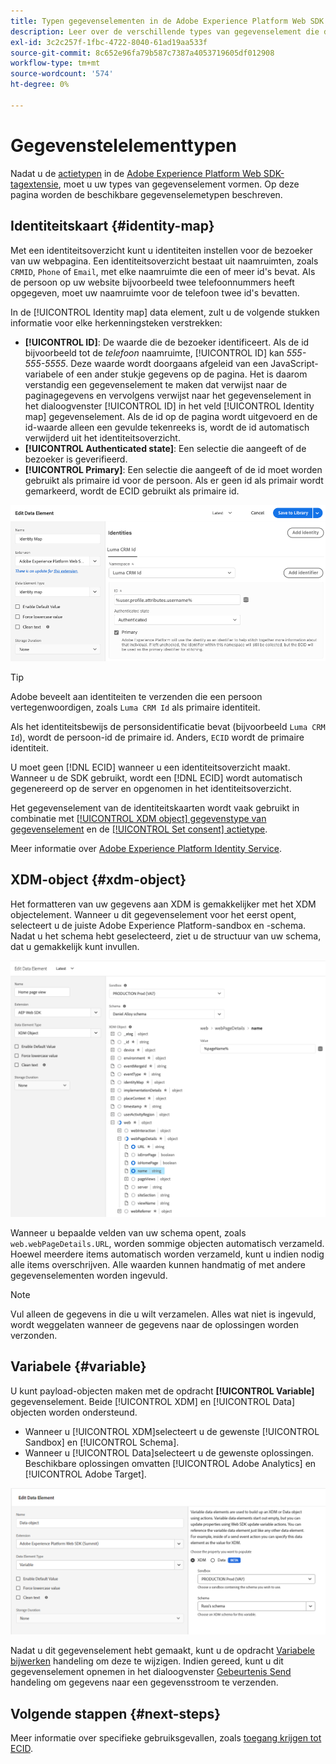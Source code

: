 ```yaml
---
title: Typen gegevenselementen in de Adobe Experience Platform Web SDK Extension
description: Leer over de verschillende types van gegevenselement die door de de markeringsuitbreiding van SDK van het Web van Adobe Experience Platform worden verstrekt.
exl-id: 3c2c257f-1fbc-4722-8040-61ad19aa533f
source-git-commit: 8c652e96fa79b587c7387a4053719605df012908
workflow-type: tm+mt
source-wordcount: '574'
ht-degree: 0%

---
```



# Gegevenstelelementtypen

Nadat u de [actietypen](action-types.md) in de [Adobe Experience Platform Web SDK-tagextensie](web-sdk-extension-configuration.md), moet u uw types van gegevenselement vormen. Op deze pagina worden de beschikbare gegevenselemetypen beschreven.

## Identiteitskaart {#identity-map}

Met een identiteitsoverzicht kunt u identiteiten instellen voor de bezoeker van uw webpagina. Een identiteitsoverzicht bestaat uit naamruimten, zoals `CRMID`, `Phone` of `Email`, met elke naamruimte die een of meer id&#39;s bevat. Als de persoon op uw website bijvoorbeeld twee telefoonnummers heeft opgegeven, moet uw naamruimte voor de telefoon twee id&#39;s bevatten.

In de [!UICONTROL Identity map] data element, zult u de volgende stukken informatie voor elke herkenningsteken verstrekken:

* **[!UICONTROL ID]**: De waarde die de bezoeker identificeert. Als de id bijvoorbeeld tot de _telefoon_ naamruimte, [!UICONTROL ID] kan _555-555-5555_. Deze waarde wordt doorgaans afgeleid van een JavaScript-variabele of een ander stukje gegevens op de pagina. Het is daarom verstandig een gegevenselement te maken dat verwijst naar de paginagegevens en vervolgens verwijst naar het gegevenselement in het dialoogvenster [!UICONTROL ID] in het veld [!UICONTROL Identity map] gegevenselement. Als de id op de pagina wordt uitgevoerd en de id-waarde alleen een gevulde tekenreeks is, wordt de id automatisch verwijderd uit het identiteitsoverzicht.
* **[!UICONTROL Authenticated state]**: Een selectie die aangeeft of de bezoeker is geverifieerd.
* **[!UICONTROL Primary]**: Een selectie die aangeeft of de id moet worden gebruikt als primaire id voor de persoon. Als er geen id als primair wordt gemarkeerd, wordt de ECID gebruikt als primaire id.

![UI-afbeelding die het scherm Gegevenselement bewerken weergeeft.](assets/identity-map-data-element.png)

>[!TIP]
>
>Adobe beveelt aan identiteiten te verzenden die een persoon vertegenwoordigen, zoals `Luma CRM Id` als primaire identiteit.
>
>Als het identiteitsbewijs de personsidentificatie bevat (bijvoorbeeld `Luma CRM Id`), wordt de persoon-id de primaire id. Anders, `ECID` wordt de primaire identiteit.

U moet geen [!DNL ECID] wanneer u een identiteitsoverzicht maakt. Wanneer u de SDK gebruikt, wordt een [!DNL ECID] wordt automatisch gegenereerd op de server en opgenomen in het identiteitsoverzicht.

Het gegevenselement van de identiteitskaarten wordt vaak gebruikt in combinatie met [[!UICONTROL XDM object] gegevenstype van gegevenselement](#xdm-object) en de [[!UICONTROL Set consent] actietype](action-types.md#set-consent).

Meer informatie over [Adobe Experience Platform Identity Service](../../../../identity-service/home.md).

## XDM-object {#xdm-object}

Het formatteren van uw gegevens aan XDM is gemakkelijker met het XDM objectelement. Wanneer u dit gegevenselement voor het eerst opent, selecteert u de juiste Adobe Experience Platform-sandbox en -schema. Nadat u het schema hebt geselecteerd, ziet u de structuur van uw schema, dat u gemakkelijk kunt invullen.

![UI-afbeelding die de XDM-objectstructuur weergeeft.](assets/XDM-object.png)

Wanneer u bepaalde velden van uw schema opent, zoals `web.webPageDetails.URL`, worden sommige objecten automatisch verzameld. Hoewel meerdere items automatisch worden verzameld, kunt u indien nodig alle items overschrijven. Alle waarden kunnen handmatig of met andere gegevenselementen worden ingevuld.

>[!NOTE]
>
>Vul alleen de gegevens in die u wilt verzamelen. Alles wat niet is ingevuld, wordt weggelaten wanneer de gegevens naar de oplossingen worden verzonden.

## Variabele {#variable}

U kunt payload-objecten maken met de opdracht **[!UICONTROL Variable]** gegevenselement. Beide [!UICONTROL XDM] en [!UICONTROL Data] objecten worden ondersteund.

* Wanneer u [!UICONTROL XDM]selecteert u de gewenste [!UICONTROL Sandbox] en [!UICONTROL Schema].
* Wanneer u [!UICONTROL Data]selecteert u de gewenste oplossingen. Beschikbare oplossingen omvatten [!UICONTROL Adobe Analytics] en [!UICONTROL Adobe Target].

![Afbeelding van de interface Codes waarin de opties voor gegevenselementen worden weergegeven.](assets/variable-data-element.png)

Nadat u dit gegevenselement hebt gemaakt, kunt u de opdracht [Variabele bijwerken](./action-types.md#update-variable) handeling om deze te wijzigen. Indien gereed, kunt u dit gegevenselement opnemen in het dialoogvenster [Gebeurtenis Send](./action-types.md#send-event) handeling om gegevens naar een gegevensstroom te verzenden.

## Volgende stappen {#next-steps}

Meer informatie over specifieke gebruiksgevallen, zoals [toegang krijgen tot ECID](accessing-the-ecid.md).
